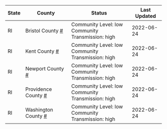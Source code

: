 State | County | Status | Last Updated
--- | --- | --- | --- 
RI | Bristol County <a href="#bristol_county">#</a> | <a name="bristol_county"></a>Community Level: low<br/>Community Transmission: high | 2022-06-24
RI | Kent County <a href="#kent_county">#</a> | <a name="kent_county"></a>Community Level: low<br/>Community Transmission: high | 2022-06-24
RI | Newport County <a href="#newport_county">#</a> | <a name="newport_county"></a>Community Level: low<br/>Community Transmission: high | 2022-06-24
RI | Providence County <a href="#providence_county">#</a> | <a name="providence_county"></a>Community Level: low<br/>Community Transmission: high | 2022-06-24
RI | Washington County <a href="#washington_county">#</a> | <a name="washington_county"></a>Community Level: low<br/>Community Transmission: high | 2022-06-24
